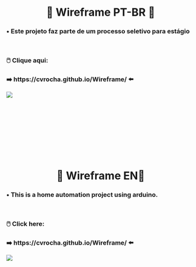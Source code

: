 <h1 align="center">📑&nbsp;Wireframe PT-BR 📑&nbsp;</h1>
<p align="left">  </p>

<h3>• Este projeto faz parte de um processo seletivo para estágio</h3><br>
<h3>🖱️&nbsp;Clique aqui:</h3>
<h3>➡️&nbsp;https://cvrocha.github.io/Wireframe/ ⬅️&nbsp;</h3>

<img src="https://user-images.githubusercontent.com/62439381/158426420-94f6d81f-08ff-47d4-83d1-4ff1fbfcb31d.jpeg">

<br><br><br><br><br><br><br><br>

<h1 align="center">📑&nbsp;Wireframe EN📑&nbsp;</h1>
<p align="left">  </p>

<h3>• This is a home automation project using arduino.</h3><br>
<h3>🖱️&nbsp;Click here:</h3>
<h3>➡️&nbsp;https://cvrocha.github.io/Wireframe/ ⬅️&nbsp;</h3>

<img src="https://user-images.githubusercontent.com/62439381/158426420-94f6d81f-08ff-47d4-83d1-4ff1fbfcb31d.jpeg">
